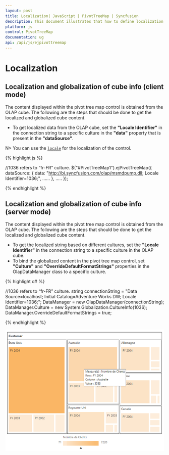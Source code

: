 ```yaml
---
layout: post
title: Localization| JavaScript | PivotTreeMap | Syncfusion
description: This document illustrates that how to define localization with respective to the modes in JavaScript PivotTreeMap control 
platform: js
control: PivotTreeMap
documentation: ug
api: /api/js/ejpivottreemap
---
```


# Localization

## Localization and globalization of cube info (client mode)

The content displayed within the pivot tree map control is obtained from the OLAP cube. The following are the steps that should be done to get the localized and globalized cube content.

* To get localized data from the OLAP cube, set the **"Locale Identifier"** in the connection string to a specific culture in the **"data"** property that is present in the **"dataSource"**.

N> You can use the [`locale`](/api/js/ejpivottreemap#members:locale) for the localization of the control.

{% highlight js %}

//1036 refers to “fr-FR” culture.
 $("#PivotTreeMap1").ejPivotTreeMap({
      dataSource: {
            data: "http://bi.syncfusion.com/olap/msmdpump.dll; Locale Identifier=1036;",
            ......
            },
            .....
 });

{% endhighlight %}

## Localization and globalization of cube info (server mode)

The content displayed within the pivot tree map control is obtained from the OLAP cube. The following are the steps that should be done to get the localized and globalized cube content.

* To get the localized string based on different cultures, set the **"Locale Identifier"** in the connection string to a specific culture in the OLAP cube. 
* To bind the globalized content in the pivot tree map control, set **"Culture"** and **"OverrideDefaultFormatStrings"** properties in the OlapDataManager class to a specific culture.
 
{% highlight c# %}

//1036 refers to “fr-FR” culture.
string connectionString = "Data Source=localhost; Initial Catalog=Adventure Works DW; Locale Identifier=1036;";
DataManager = new OlapDataManager(connectionString);
DataManager.Culture = new System.Globalization.CultureInfo(1036);
DataManager.OverrideDefaultFormatStrings = true;

{% endhighlight %}

![Localization in JavaScript PivotTreeMap control](Localization_images/localization.png) 

